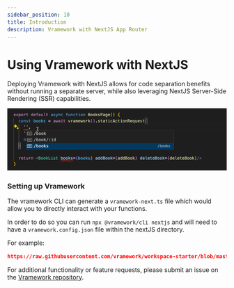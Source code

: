 ```yaml
---
sidebar_position: 10
title: Introduction
description: Vramework with NextJS App Router
---
```


# Using Vramework with NextJS

Deploying Vramework with NextJS allows for code separation benefits without running a separate server, while also leveraging NextJS Server-Side Rendering (SSR) capabilities.

![NextJS Coding](./nextjs-coding.gif)

### Setting up Vramework

The vramework CLI can generate a `vramework-next.ts` file which would allow you to directly interact with your functions.

In order to do so you can run `npx @vramework/cli nextjs` and will need to have a `vramework.config.json` file within the nextJS directory.

For example:

```json reference title="vramework.config.json"
https://raw.githubusercontent.com/vramework/workspace-starter/blob/master/apps/next-pages/vramework.config.json
```

For additional functionality or feature requests, please submit an issue on the [Vramework repository](https://github.com/vramework/vramework).